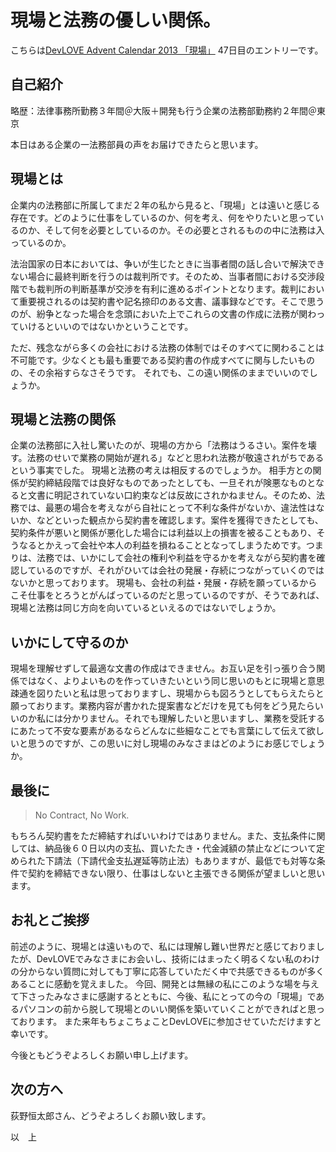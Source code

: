 現場と法務の優しい関係。
=====

こちらは[DevLOVE Advent Calendar 2013 「現場」](http://devlove.doorkeeper.jp/events/7039) 47日目のエントリーです。

自己紹介
-----
略歴：法律事務所勤務３年間＠大阪＋開発も行う企業の法務部勤務約２年間＠東京

本日はある企業の一法務部員の声をお届けできたらと思います。

現場とは
-----
企業内の法務部に所属してまだ２年の私から見ると、「現場」とは遠いと感じる存在です。どのように仕事をしているのか、何を考え、何をやりたいと思っているのか、そして何を必要としているのか。その必要とされるものの中に法務は入っているのか。

法治国家の日本においては、争いが生じたときに当事者間の話し合いで解決できない場合に最終判断を行うのは裁判所です。そのため、当事者間における交渉段階でも裁判所の判断基準が交渉を有利に進めるポイントとなります。裁判において重要視されるのは契約書や記名捺印のある文書、議事録などです。そこで思うのが、紛争となった場合を念頭においた上でこれらの文書の作成に法務が関わっていけるといいのではないかということです。

ただ、残念ながら多くの会社における法務の体制ではそのすべてに関わることは不可能です。少なくとも最も重要である契約書の作成すべてに関与したいものの、その余裕すらなさそうです。
それでも、この遠い関係のままでいいのでしょうか。

現場と法務の関係
-----
企業の法務部に入社し驚いたのが、現場の方から「法務はうるさい。案件を壊す。法務のせいで業務の開始が遅れる」などと思われ法務が敬遠されがちであるという事実でした。
現場と法務の考えは相反するのでしょうか。
相手方との関係が契約締結段階では良好なものであったとしても、一旦それが険悪なものとなると文書に明記されていない口約束などは反故にされかねません。そのため、法務では、最悪の場合を考えながら自社にとって不利な条件がないか、違法性はないか、などといった観点から契約書を確認します。案件を獲得できたとしても、契約条件が悪いと関係が悪化した場合には利益以上の損害を被ることもあり、そうなるとかえって会社や本人の利益を損ねることとなってしまうためです。つまりは、法務では、いかにして会社の権利や利益を守るかを考えながら契約書を確認しているのですが、それがひいては会社の発展・存続につながっていくのではないかと思っております。
現場も、会社の利益・発展・存続を願っているからこそ仕事をとろうとがんばっているのだと思っているのですが、そうであれば、現場と法務は同じ方向を向いているといえるのではないでしょうか。

いかにして守るのか
-----
現場を理解せずして最適な文書の作成はできません。お互い足を引っ張り合う関係ではなく、よりよいものを作っていきたいという同じ思いのもとに現場と意思疎通を図りたいと私は思っておりますし、現場からも図ろうとしてもらえたらと願っております。業務内容が書かれた提案書などだけを見ても何をどう見たらいいのか私には分かりません。それでも理解したいと思いますし、業務を受託するにあたって不安な要素があるならどんなに些細なことでも言葉にして伝えて欲しいと思うのですが、この思いに対し現場のみなさまはどのようにお感じでしょうか。

最後に
-----
> No Contract, No Work.

もちろん契約書をただ締結すればいいわけではありません。また、支払条件に関しては、納品後６０日以内の支払、買いたたき・代金減額の禁止などについて定められた下請法（下請代金支払遅延等防止法）もありますが、最低でも対等な条件で契約を締結できない限り、仕事はしないと主張できる関係が望ましいと思います。

お礼とご挨拶
-----
前述のように、現場とは遠いもので、私には理解し難い世界だと感じておりましたが、DevLOVEでみなさまにお会いし、技術にはまったく明るくない私のわけの分からない質問に対しても丁寧に応答していただく中で共感できるものが多くあることに感動を覚えました。
今回、開発とは無縁の私にこのような場を与えて下さったみなさまに感謝するとともに、今後、私にとっての今の「現場」であるパソコンの前から脱して現場とのいい関係を築いていくことができればと思っております。
また来年もちょこちょことDevLOVEに参加させていただけますと幸いです。

今後ともどうぞよろしくお願い申し上げます。

次の方へ
-----
荻野恒太郎さん、どうぞよろしくお願い致します。

以　上
